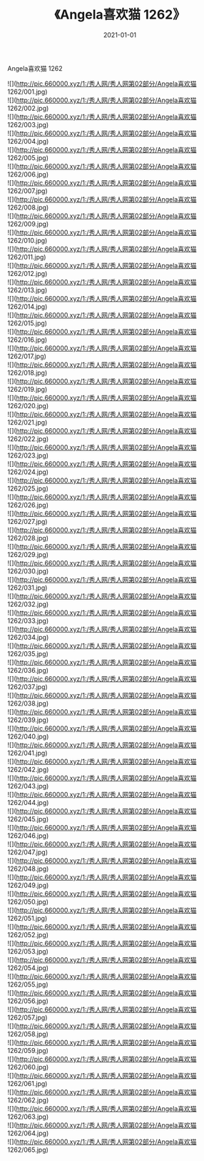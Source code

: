 ﻿---
layout: post
title:  《Angela喜欢猫 1262》
date:   2021-01-01
img: http://pic.660000.xyz/1:/秀人网/秀人网第02部分/Angela喜欢猫 1262/000.jpg
categories: [美女, 清纯, 唯美]
---

Angela喜欢猫 1262

  ![](http://pic.660000.xyz/1:/秀人网/秀人网第02部分/Angela喜欢猫 1262/001.jpg) <br> ![](http://pic.660000.xyz/1:/秀人网/秀人网第02部分/Angela喜欢猫 1262/002.jpg) <br> ![](http://pic.660000.xyz/1:/秀人网/秀人网第02部分/Angela喜欢猫 1262/003.jpg) <br> ![](http://pic.660000.xyz/1:/秀人网/秀人网第02部分/Angela喜欢猫 1262/004.jpg) <br> ![](http://pic.660000.xyz/1:/秀人网/秀人网第02部分/Angela喜欢猫 1262/005.jpg) <br> ![](http://pic.660000.xyz/1:/秀人网/秀人网第02部分/Angela喜欢猫 1262/006.jpg) <br> ![](http://pic.660000.xyz/1:/秀人网/秀人网第02部分/Angela喜欢猫 1262/007.jpg) <br> ![](http://pic.660000.xyz/1:/秀人网/秀人网第02部分/Angela喜欢猫 1262/008.jpg) <br> ![](http://pic.660000.xyz/1:/秀人网/秀人网第02部分/Angela喜欢猫 1262/009.jpg) <br> ![](http://pic.660000.xyz/1:/秀人网/秀人网第02部分/Angela喜欢猫 1262/010.jpg) <br> ![](http://pic.660000.xyz/1:/秀人网/秀人网第02部分/Angela喜欢猫 1262/011.jpg) <br> ![](http://pic.660000.xyz/1:/秀人网/秀人网第02部分/Angela喜欢猫 1262/012.jpg) <br> ![](http://pic.660000.xyz/1:/秀人网/秀人网第02部分/Angela喜欢猫 1262/013.jpg) <br> ![](http://pic.660000.xyz/1:/秀人网/秀人网第02部分/Angela喜欢猫 1262/014.jpg) <br> ![](http://pic.660000.xyz/1:/秀人网/秀人网第02部分/Angela喜欢猫 1262/015.jpg) <br> ![](http://pic.660000.xyz/1:/秀人网/秀人网第02部分/Angela喜欢猫 1262/016.jpg) <br> ![](http://pic.660000.xyz/1:/秀人网/秀人网第02部分/Angela喜欢猫 1262/017.jpg) <br> ![](http://pic.660000.xyz/1:/秀人网/秀人网第02部分/Angela喜欢猫 1262/018.jpg) <br> ![](http://pic.660000.xyz/1:/秀人网/秀人网第02部分/Angela喜欢猫 1262/019.jpg) <br> ![](http://pic.660000.xyz/1:/秀人网/秀人网第02部分/Angela喜欢猫 1262/020.jpg) <br> ![](http://pic.660000.xyz/1:/秀人网/秀人网第02部分/Angela喜欢猫 1262/021.jpg) <br> ![](http://pic.660000.xyz/1:/秀人网/秀人网第02部分/Angela喜欢猫 1262/022.jpg) <br> ![](http://pic.660000.xyz/1:/秀人网/秀人网第02部分/Angela喜欢猫 1262/023.jpg) <br> ![](http://pic.660000.xyz/1:/秀人网/秀人网第02部分/Angela喜欢猫 1262/024.jpg) <br> ![](http://pic.660000.xyz/1:/秀人网/秀人网第02部分/Angela喜欢猫 1262/025.jpg) <br> ![](http://pic.660000.xyz/1:/秀人网/秀人网第02部分/Angela喜欢猫 1262/026.jpg) <br> ![](http://pic.660000.xyz/1:/秀人网/秀人网第02部分/Angela喜欢猫 1262/027.jpg) <br> ![](http://pic.660000.xyz/1:/秀人网/秀人网第02部分/Angela喜欢猫 1262/028.jpg) <br> ![](http://pic.660000.xyz/1:/秀人网/秀人网第02部分/Angela喜欢猫 1262/029.jpg) <br> ![](http://pic.660000.xyz/1:/秀人网/秀人网第02部分/Angela喜欢猫 1262/030.jpg) <br> ![](http://pic.660000.xyz/1:/秀人网/秀人网第02部分/Angela喜欢猫 1262/031.jpg) <br> ![](http://pic.660000.xyz/1:/秀人网/秀人网第02部分/Angela喜欢猫 1262/032.jpg) <br> ![](http://pic.660000.xyz/1:/秀人网/秀人网第02部分/Angela喜欢猫 1262/033.jpg) <br> ![](http://pic.660000.xyz/1:/秀人网/秀人网第02部分/Angela喜欢猫 1262/034.jpg) <br> ![](http://pic.660000.xyz/1:/秀人网/秀人网第02部分/Angela喜欢猫 1262/035.jpg) <br> ![](http://pic.660000.xyz/1:/秀人网/秀人网第02部分/Angela喜欢猫 1262/036.jpg) <br> ![](http://pic.660000.xyz/1:/秀人网/秀人网第02部分/Angela喜欢猫 1262/037.jpg) <br> ![](http://pic.660000.xyz/1:/秀人网/秀人网第02部分/Angela喜欢猫 1262/038.jpg) <br> ![](http://pic.660000.xyz/1:/秀人网/秀人网第02部分/Angela喜欢猫 1262/039.jpg) <br> ![](http://pic.660000.xyz/1:/秀人网/秀人网第02部分/Angela喜欢猫 1262/040.jpg) <br> ![](http://pic.660000.xyz/1:/秀人网/秀人网第02部分/Angela喜欢猫 1262/041.jpg) <br> ![](http://pic.660000.xyz/1:/秀人网/秀人网第02部分/Angela喜欢猫 1262/042.jpg) <br> ![](http://pic.660000.xyz/1:/秀人网/秀人网第02部分/Angela喜欢猫 1262/043.jpg) <br> ![](http://pic.660000.xyz/1:/秀人网/秀人网第02部分/Angela喜欢猫 1262/044.jpg) <br> ![](http://pic.660000.xyz/1:/秀人网/秀人网第02部分/Angela喜欢猫 1262/045.jpg) <br> ![](http://pic.660000.xyz/1:/秀人网/秀人网第02部分/Angela喜欢猫 1262/046.jpg) <br> ![](http://pic.660000.xyz/1:/秀人网/秀人网第02部分/Angela喜欢猫 1262/047.jpg) <br> ![](http://pic.660000.xyz/1:/秀人网/秀人网第02部分/Angela喜欢猫 1262/048.jpg) <br> ![](http://pic.660000.xyz/1:/秀人网/秀人网第02部分/Angela喜欢猫 1262/049.jpg) <br> ![](http://pic.660000.xyz/1:/秀人网/秀人网第02部分/Angela喜欢猫 1262/050.jpg) <br> ![](http://pic.660000.xyz/1:/秀人网/秀人网第02部分/Angela喜欢猫 1262/051.jpg) <br> ![](http://pic.660000.xyz/1:/秀人网/秀人网第02部分/Angela喜欢猫 1262/052.jpg) <br> ![](http://pic.660000.xyz/1:/秀人网/秀人网第02部分/Angela喜欢猫 1262/053.jpg) <br> ![](http://pic.660000.xyz/1:/秀人网/秀人网第02部分/Angela喜欢猫 1262/054.jpg) <br> ![](http://pic.660000.xyz/1:/秀人网/秀人网第02部分/Angela喜欢猫 1262/055.jpg) <br> ![](http://pic.660000.xyz/1:/秀人网/秀人网第02部分/Angela喜欢猫 1262/056.jpg) <br> ![](http://pic.660000.xyz/1:/秀人网/秀人网第02部分/Angela喜欢猫 1262/057.jpg) <br> ![](http://pic.660000.xyz/1:/秀人网/秀人网第02部分/Angela喜欢猫 1262/058.jpg) <br> ![](http://pic.660000.xyz/1:/秀人网/秀人网第02部分/Angela喜欢猫 1262/059.jpg) <br> ![](http://pic.660000.xyz/1:/秀人网/秀人网第02部分/Angela喜欢猫 1262/060.jpg) <br> ![](http://pic.660000.xyz/1:/秀人网/秀人网第02部分/Angela喜欢猫 1262/061.jpg) <br> ![](http://pic.660000.xyz/1:/秀人网/秀人网第02部分/Angela喜欢猫 1262/062.jpg) <br> ![](http://pic.660000.xyz/1:/秀人网/秀人网第02部分/Angela喜欢猫 1262/063.jpg) <br> ![](http://pic.660000.xyz/1:/秀人网/秀人网第02部分/Angela喜欢猫 1262/064.jpg) <br> ![](http://pic.660000.xyz/1:/秀人网/秀人网第02部分/Angela喜欢猫 1262/065.jpg) <br>